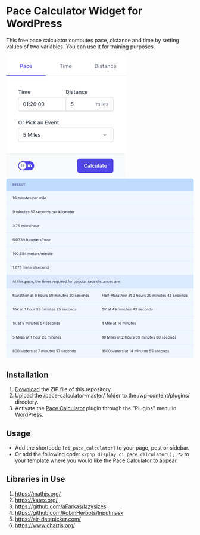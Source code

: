 # Pace Calculator Widget for WordPress

This free pace calculator computes pace, distance and time by setting values of two variables. You can use it for training purposes.

![Pace Calculator Input Form](/assets/images/screenshot-1.png "Pace Calculator Input Form")
![Pace Calculator Calculation Results](/assets/images/screenshot-2.png "Pace Calculator Calculation Results")

## Installation

1. [Download](https://github.com/pub-calculator-io/age-calculator/archive/refs/heads/master.zip) the ZIP file of this repository.
2. Upload the /pace-calculator-master/ folder to the /wp-content/plugins/ directory.
3. Activate the [Pace Calculator](https://www.calculator.io/pace-calculator/ "Pace Calculator Homepage") plugin through the "Plugins" menu in WordPress.

## Usage
* Add the shortcode `[ci_pace_calculator]` to your page, post or sidebar.
* Or add the following code: `<?php display_ci_pace_calculator(); ?>` to your template where you would like the Pace Calculator to appear.

## Libraries in Use
1. https://mathjs.org/
2. https://katex.org/
3. https://github.com/aFarkas/lazysizes
4. https://github.com/RobinHerbots/Inputmask
5. https://air-datepicker.com/
6. https://www.chartjs.org/

